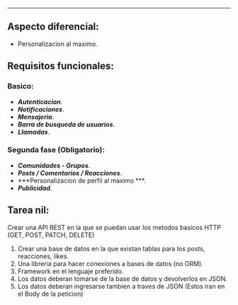 
---
## Aspecto diferencial:

- Personalizacion al maximo.
## Requisitos funcionales:

### Basico:

- ***Autenticacion***.
- ***Notificaciones***.
- ***Mensajeria***.
- ***Barra de busqueda de usuarios***.
- ***Llamadas***.

### Segunda fase (Obligatorio):

- ***Comunidades - Grupos***. 
- ***Posts / Comentarios / Reacciones***. 
- ***Personalizacion de perfil al maximo ***. 
- ***Publicidad***. 

## Tarea nil:


Crear una API REST en la que se puedan usar los metodos basicos HTTP (GET, POST, PATCH, DELETE)

1. Crear una base de datos en la que existan tablas para los posts, reacciones, likes.
2. Una libreria para hacer conexiones a bases de datos (no ORM). 
3. Framework en el lenguaje preferido.
4. Los datos deberan tomarse de la base de datos y devolverlos en JSON. 
5. Los datos deberan ingresarse tambien a traves de JSON (Estos iran en el Body de la peticion)



